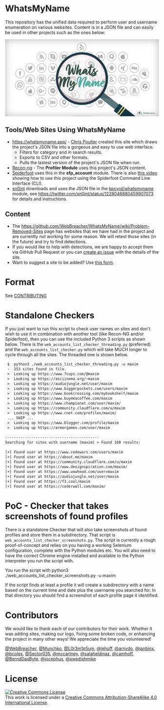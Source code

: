 # WhatsMyName
This repository has the unified data required to perform user and username enumeration on various websites. Content is in a JSON file and can easily be used in other projects such as the ones below:

![whatsmyname](whatsmyname.png)

## Tools/Web Sites Using WhatsMyName

* https://whatsmyname.app/ - [Chris Poulter](https://twitter.com/osintcombine) created this site which draws the project's JSON file into a gorgeous and easy to use web interface.
  * Filters for category and in search results.
  * Exports to CSV and other formats.
  * Pulls the lastest version of the project's JSON file when run.
* [Recon-ng](https://github.com/lanmaster53/recon-ng) - The **Profiler Module** uses this project's JSON content.
* [Spiderfoot](https://github.com/smicallef/spiderfoot) uses this in the **sfp_account** module. There is also [this video](https://asciinema.org/a/295923) showing how to use this project using the Spiderfoot Command Line Interface (CLI).
* [sn0int](https://github.com/kpcyrd/sn0int) downloads and uses the JSON file in the [kpcyrd/whatsmyname](https://sn0int.com/r/kpcyrd/whatsmyname) module, see https://twitter.com/sn0int/status/1228046880459907073 for details and instructions.

## Content

* The https://github.com/WebBreacher/WhatsMyName/wiki/Problem-Removed-Sites page has websites that we have had in the project and are currently not working for some reason. We will retest those sites (in the future) and try to find detections.
* If you would like to help with detections, we are happy to accept them via GitHub Pull Request or you can [create an issue](https://github.com/WebBreacher/WhatsMyName/issues) with the details of the site.
* Want to suggest a site to be added? Use [this form](https://spotinfo.co/whatsmynameform).

# Format

See [CONTRIBUTING](CONTRIBUTING.md)

# Standalone Checkers
If you just want to run this script to check user names on sites and don't wish to use it in combination with another tool (like Recon-NG and/or Spiderfoot), then you can use the included Python 3 scripts as shown below. There is the `web_accounts_list_checker_threading.py` (preferred) and the `web_accounts_list_checker.py` which will take MUCH longer to cycle through all the sites. The threaded one is shown below.

```
 $  python3 ./web_accounts_list_checker_threading.py -u maxim
 -  253 sites found in file.
 >  Looking up https://www.7cups.com/@maxim
 >  Looking up https://asciinema.org/~maxim
 >  Looking up https://audiojungle.net/user/maxim
 >  Looking up https://www.biggerpockets.com/users/maxim
 >  Looking up https://www.bookcrossing.com/mybookshelf/maxim
 >  Looking up https://www.buymeacoffee.com/maxim
 >  Looking up https://www.championat.com/user/maxim/
 >  Looking up https://community.cloudflare.com/u/maxim
 >  Looking up https://www.cnet.com/profiles/maxim/
 ... SNIP ...
 >  Looking up https://www.blogger.com/profile/maxim
 >  Looking up https://armorgames.com/user/maxim

-------------------------------------------
Searching for sites with username (maxim) > Found 160 results:

[+] Found user at https://www.codewars.com/users/maxim
[+] Found user at https://about.me/maxim
[+] Found user at https://community.cloudflare.com/u/maxim
[+] Found user at https://www.designspiration.com/maxim/
[+] Found user at https://www.wowhead.com/user=maxim
[+] Found user at https://audiojungle.net/user/maxim
[+] Found user at https://f3.cool/maxim
[+] Found user at https://coderwall.com/maxim/
```
# PoC - Checker that takes screenshots of found profiles
There is a standalone Checker that will also take screenshots of found profiles and store them in a subdirectory. That script is `web_accounts_list_checker_screenshots.py`. The script is currently a rough proof-of-concept and relies on you having a working Selenium configuration, complete with the Python modules etc. You will also need to have the correct Chrome engine installed and available to the Python interpreter you run the script with.

You run the script with python3 ./web_accounts_list_checker_screenshots.py -u maxim

If the script finds at least a profile it will create a subdirectory with a name based on the current time and date plus the username you searched for. In that directory you should find a screenshot of each profile page it identified.

# Contributors
We would like to thank each of our contributors for their work. Whether it was adding sites, making our logo, fixing some broken code, or enhancing the project in many other ways! We appreciate the time you volunteered!

[@WebBreacher](https://github.com/WebBreacher/), [@Munchko](https://github.com/Munchko/), [@L0r3m1p5um](https://github.com/L0r3m1p5um/), [@lehuff](https://github.com/lehuff/), [@arnydo](https://github.com/arnydo), [@janbinx](https://github.com/janbinx/), [@bcoles](https://github.com/bcoles), [@Sector035](https://github.com/sector035/), [@mccartney](https://github.com/mccartney), [@salaheldinaz](https://github.com/salaheldinaz), [@camhoff](https://github.com/spotlightc), [@BerndDasByte](https://github.com/BerndDasByte/), [@jocephus](https://github.com/jocephus/), [@swedishmike](https://github.com/swedishmike/)

# License
<a rel="license" href="http://creativecommons.org/licenses/by-sa/4.0/"><img alt="Creative Commons License" style="border-width:0" src="https://i.creativecommons.org/l/by-sa/4.0/88x31.png" /></a><br />This work is licensed under a <a rel="license" href="http://creativecommons.org/licenses/by-sa/4.0/">Creative Commons Attribution-ShareAlike 4.0 International License</a>.
